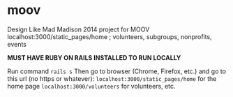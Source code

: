 moov
====

Design Like Mad Madison 2014 project for MOOV
localhost:3000/static_pages/home
; volunteers, subgroups, nonprofits, events

__MUST HAVE RUBY ON RAILS INSTALLED TO RUN LOCALLY__

Run command ``rails s``
Then go to browser (Chrome, Firefox, etc.) and go to this url (no https or whatever):
``localhost:3000/static_pages/home`` for the home page
``localhost:3000/volunteers`` for volunteers, etc.
